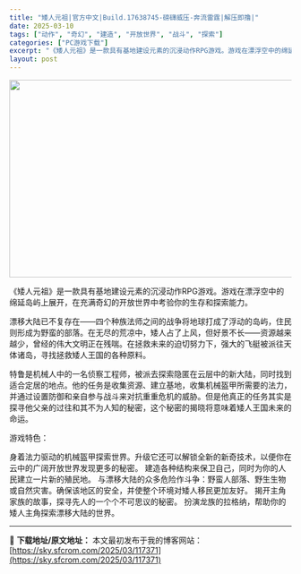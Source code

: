 ```yaml
---
title: "矮人元祖|官方中文|Build.17638745-磅礴威压-奔流雷霆|解压即撸|"
date: 2025-03-10
tags: ["动作", "奇幻", "建造", "开放世界", "战斗", "探索"]
categories: ["PC游戏下载"]
excerpt: "《矮人元祖》是一款具有基地建设元素的沉浸动作RPG游戏。游戏在漂浮空中的绵延岛屿上展开，在充满奇幻的开放世界中考验你的生存和探索能力。 漂移大陆已不复存在——四个种族法师之间的战争将地球打成了浮动的岛屿，住民则形成为野蛮的部落。在无尽的荒凉中，矮人占了上风，但好景不长——资源越来越少，曾经的伟大文明&hellip;"
layout: post
---
```


<img class="aligncenter size-full wp-image-117377" src="https://sky.sfcrom.com/wp-content/uploads/2025/03/2025031010444024.webp" alt="" width="616" height="353" />

《矮人元祖》是一款具有基地建设元素的沉浸动作RPG游戏。游戏在漂浮空中的绵延岛屿上展开，在充满奇幻的开放世界中考验你的生存和探索能力。

漂移大陆已不复存在——四个种族法师之间的战争将地球打成了浮动的岛屿，住民则形成为野蛮的部落。在无尽的荒凉中，矮人占了上风，但好景不长——资源越来越少，曾经的伟大文明正在残喘。在拯救未来的迫切努力下，强大的飞艇被派往天体诸岛，寻找拯救矮人王国的各种原料。

特鲁是机械人中的一名侦察工程师，被派去探索隐匿在云层中的新大陆，同时找到适合定居的地点。他的任务是收集资源、建立基地，收集机械盔甲所需要的法力，并通过设置防御和亲自参与战斗来对抗重重危机的威胁。但是他真正的任务其实是探寻他父亲的过往和其不为人知的秘密，这个秘密的揭晓将意味着矮人王国未来的命运。

游戏特色：

身着法力驱动的机械盔甲探索世界。升级它还可以解锁全新的新奇技术，以便你在云中的广阔开放世界发现更多的秘密。
建造各种结构来保卫自己，同时为你的人民建立一片新的殖民地。
与漂移大陆的众多危险作斗争：野蛮人部落、野生生物或自然灾害。确保该地区的安全，并使整个环境对矮人移民更加友好。
揭开主角家族的故事，探寻先人的一个个不可思议的秘密。
扮演龙族的拉格纳，帮助你的矮人主角探索漂移大陆的世界。

---
📖 **下载地址/原文地址：** 本文最初发布于我的博客网站：[https://sky.sfcrom.com/2025/03/117371](https://sky.sfcrom.com/2025/03/117371)
